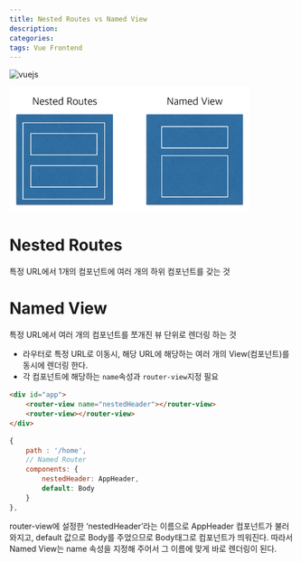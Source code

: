```yaml
---
title: Nested Routes vs Named View
description:
categories:
tags: Vue Frontend
---
```


![vuejs](https://i.ytimg.com/vi/DsuTwV0jwaY/maxresdefault.jpg)

![Nested Routes vs Named View](../assets/images/vue-routers.png)

# Nested Routes
특정 URL에서 1개의 컴포넌트에 여러 개의 하위 컴포넌트를 갖는 것

# Named View
특정 URL에서 여러 개의 컴포넌트를 쪼개진 뷰 단위로 렌더링 하는 것
* 라우터로 특정 URL로 이동시, 해당 URL에 해당하는 여러 개의 View(컴포넌트)를 동시에 렌더링 한다.
* 각 컴포넌트에 해당하는 `name`속성과 `router-view`지정 필요
```html
<div id="app">
	<router-view name="nestedHeader"></router-view>
	<router-view></router-view>
</div>
```
```js
{
	path : '/home',
	// Named Router
	components: {
		nestedHeader: AppHeader,
		default: Body
	}
},
```
router-view에 설정한 ‘nestedHeader’라는 이름으로 AppHeader 컴포넌트가 불러와지고, default 값으로 Body를 주었으므로 Body태그로 컴포넌트가 띄워진다. 따라서 Named View는 name 속성을 지정해 주어서 그 이름에 맞게 바로 렌더링이 된다.